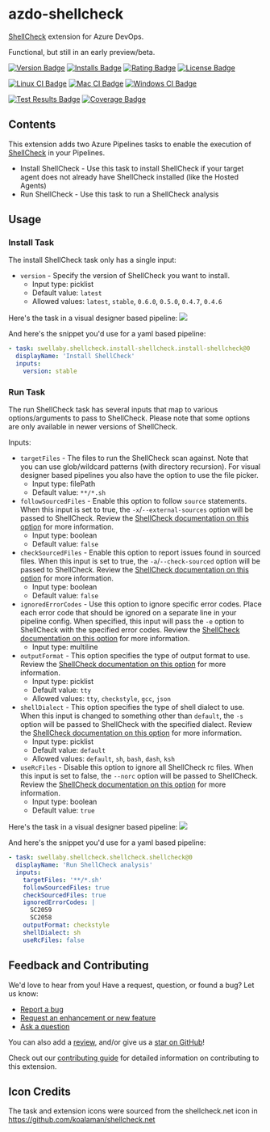 # azdo-shellcheck
[ShellCheck][shellcheck-repo] extension for Azure DevOps.  

Functional, but still in an early preview/beta.   

[![Version Badge][version-badge]][ext-url]
[![Installs Badge][installs-badge]][ext-url]
[![Rating Badge][rating-badge]][ext-url]
[![License Badge][license-badge]][license-url]

[![Linux CI Badge][linux-ci-badge]][linux-ci-url]
[![Mac CI Badge][mac-ci-badge]][mac-ci-url]
[![Windows CI Badge][windows-ci-badge]][windows-ci-url]  

[![Test Results Badge][tests-badge]][tests-url]
[![Coverage Badge][coverage-badge]][coverage-url]

## Contents
This extension adds two Azure Pipelines tasks to enable the execution of [ShellCheck][shellcheck-repo] in your Pipelines.

* Install ShellCheck - Use this task to install ShellCheck if your target agent does not already have ShellCheck installed (like the Hosted Agents)
* Run ShellCheck - Use this task to run a ShellCheck analysis

## Usage

### Install Task
The install ShellCheck task only has a single input:

* `version` - Specify the version of ShellCheck you want to install. 
  * Input type: picklist
  * Default value: `latest`
  * Allowed values: `latest`, `stable`, `0.6.0`, `0.5.0`, `0.4.7`, `0.4.6`

Here's the task in a visual designer based pipeline:
![][install-task-visual-designer-image]

And here's the snippet you'd use for a yaml based pipeline:
```yml
- task: swellaby.shellcheck.install-shellcheck.install-shellcheck@0
  displayName: 'Install ShellCheck'
  inputs:
    version: stable
```

### Run Task
The run ShellCheck task has several inputs that map to various options/arguments to pass to ShellCheck. Please note that some options are only available in newer versions of ShellCheck. 

Inputs:
* `targetFiles` - The files to run the ShellCheck scan against. Note that you can use glob/wildcard patterns (with directory recursion). For visual designer based pipelines you also have the option to use the file picker.
  * Input type: filePath
  * Default value: `**/*.sh`
* `followSourcedFiles` - Enable this option to follow `source` statements. When this input is set to true, the `-x`/`--external-sources` option will be passed to ShellCheck. Review the [ShellCheck documentation on this option][follow-sourced-files-option-doc-url] for more information.
  * Input type: boolean
  * Default value: `false`
* `checkSourcedFiles` - Enable this option to report issues found in sourced files. When this input is set to true, the `-a`/`--check-sourced` option will be passed to ShellCheck. Review the [ShellCheck documentation on this option][options-doc-url] for more information.
  * Input type: boolean
  * Default value: `false`
* `ignoredErrorCodes` - Use this option to ignore specific error codes. Place each error code that should be ignored on a separate line in your pipeline config. When specified, this input will pass the `-e` option to ShellCheck with the specified error codes. Review the [ShellCheck documentation on this option][error-codes-option-doc-url] for more information.
  * Input type: multiline
* `outputFormat` - This option specifies the type of output format to use. Review the [ShellCheck documentation on this option][output-format-option-doc-url] for more information.
  * Input type: picklist
  * Default value: `tty`
  * Allowed values: `tty`, `checkstyle`, `gcc`, `json`
* `shellDialect` - This option specifies the type of shell dialect to use. When this input is changed to something other than `default`, the `-s` option will be passed to ShellCheck with the specified dialect. Review the [ShellCheck documentation on this option][shell-dialect-option-doc-url] for more information.
  * Input type: picklist
  * Default value: `default`
  * Allowed values: `default`, `sh`, `bash`, `dash`, `ksh`
* `useRcFiles` - Disable this option to ignore all ShellCheck rc files. When this input is set to false, the `--norc` option will be passed to ShellCheck. Review the [ShellCheck documentation on this option][norc-files-option-doc-url] for more information.
  * Input type: boolean
  * Default value: `true`


Here's the task in a visual designer based pipeline:
![][run-task-visual-designer-image]

And here's the snippet you'd use for a yaml based pipeline:
```yml
- task: swellaby.shellcheck.shellcheck.shellcheck@0
  displayName: 'Run ShellCheck analysis'
  inputs:
    targetFiles: '**/*.sh'
    followSourcedFiles: true
    checkSourcedFiles: true
    ignoredErrorCodes: |
      SC2059
      SC2058
    outputFormat: checkstyle
    shellDialect: sh
    useRcFiles: false
```

## Feedback and Contributing
We'd love to hear from you! Have a request, question, or found a bug? Let us know:

- [Report a bug][create-bug]
- [Request an enhancement or new feature][create-feature-request]
- [Ask a question][create-question]

You can also add a [review][review-url], and/or give us a [star on GitHub][repo-url]!

Check out our [contributing guide][contributing] for detailed information on contributing to this extension.

## Icon Credits
The task and extension icons were sourced from the shellcheck.net icon in https://github.com/koalaman/shellcheck.net

[installs-badge]: https://img.shields.io/visual-studio-marketplace/azure-devops/installs/total/swellaby.shellcheck.svg?style=flat-square
[version-badge]: https://img.shields.io/vscode-marketplace/v/swellaby.shellcheck.svg?style=flat-square&label=marketplace
[rating-badge]: https://img.shields.io/vscode-marketplace/r/swellaby.shellcheck.svg?style=flat-square
[ext-url]: https://marketplace.visualstudio.com/items?itemName=swellaby.shellcheck
[license-url]: ./LICENSE
[license-badge]: https://img.shields.io/github/license/swellaby/azdo-shellcheck.svg?style=flat-square&color=blue
[downloads-badge]: https://img.shields.io/crates/d/rusty-hook.svg?style=flat-square
[linux-ci-badge]: https://img.shields.io/azure-devops/build/swellaby/opensource/66/master.svg?label=linux%20build&style=flat-square
[linux-ci-url]: https://dev.azure.com/swellaby/OpenSource/_build/latest?definitionId=66
[mac-ci-badge]: https://img.shields.io/azure-devops/build/swellaby/opensource/59/master.svg?label=mac%20build&style=flat-square
[mac-ci-url]: https://dev.azure.com/swellaby/OpenSource/_build/latest?definitionId=59
[windows-ci-badge]: https://img.shields.io/azure-devops/build/swellaby/opensource/60/master.svg?label=windows%20build&style=flat-square
[windows-ci-url]: https://dev.azure.com/swellaby/OpenSource/_build/latest?definitionId=60
[coverage-badge]: https://img.shields.io/azure-devops/coverage/swellaby/opensource/66/master.svg?style=flat-square
[coverage-url]: https://codecov.io/gh/swellaby/azdo-shellcheck/branch/master
[tests-badge]: https://img.shields.io/azure-devops/tests/swellaby/opensource/66/master.svg?label=unit%20tests&style=flat-square
[tests-url]: https://dev.azure.com/swellaby/OpenSource/_build/latest?definitionId=66&view=ms.vss-test-web.build-test-results-tab
[shellcheck-repo]: https://github.com/koalaman/shellcheck
[contributing]: https://github.com/swellaby/azdo-shellcheck/tree/master/.github/CONTRIBUTING.md
[review-url]: https://marketplace.visualstudio.com/items?itemName=swellaby.shellcheck&ssr=false#review-details
[create-issue]: https://github.com/swellaby/azdo-shellcheck/issues/new/choose
[create-bug]: https://github.com/swellaby/azdo-shellcheck/issues/new?template=01_BUG.md
[create-feature-request]: https://github.com/swellaby/azdo-shellcheck/issues/new?template=02_FEATURE_REQUEST.md
[create-question]: https://github.com/swellaby/azdo-shellcheck/issues/new?template=03_QUESTION.md
[repo-url]: https://github.com/swellaby/azdo-shellcheck
[install-task-visual-designer-image]: https://user-images.githubusercontent.com/13042488/56933572-09a25c80-6aae-11e9-9d06-012a6c34190c.png
[run-task-visual-designer-image]: https://user-images.githubusercontent.com/13042488/56933596-26d72b00-6aae-11e9-91d5-d40f6771f878.png
[follow-sourced-files-option-doc-url]: https://github.com/koalaman/shellcheck/wiki/Integration#decide-whether-you-want-to-follow-sourced-files-that-are-not-specified-as-input
[error-codes-option-doc-url]: https://github.com/koalaman/shellcheck/wiki/Ignore#ignoring-errors
[output-format-option-doc-url]: https://github.com/koalaman/shellcheck/blob/master/shellcheck.1.md#formats
[shell-dialect-option-doc-url]: https://github.com/koalaman/shellcheck/wiki/Integration#decide-whether-you-want-to-specify-a-shell-dialect
[norc-files-option-doc-url]: https://github.com/koalaman/shellcheck/blob/master/shellcheck.1.md#rc-files
[options-doc-url]: https://github.com/koalaman/shellcheck/blob/master/shellcheck.1.md#options
